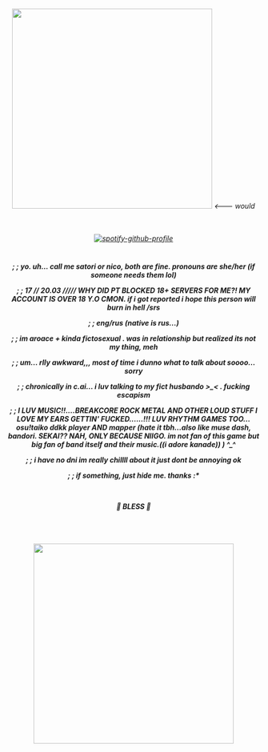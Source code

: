 </a>

<h6 align="center"> 
  <img width="400" src="https://github.com/user-attachments/assets/e0cf0915-4531-4a48-81ba-f3919f43fc91"> <--- would
</br>
</br>
</br>
    
  [![spotify-github-profile](https://spotify-github-profile.kittinanx.com/api/view?uid=u0u4aguznmg71vt7b17xnp0vc&cover_image=true&theme=novatorem&show_offline=true&background_color=121212&interchange=true&bar_color=a30000&bar_color_cover=false)](https://github.com/kittinan/spotify-github-profile)
 </p>
 
  #

<h5 align="center"> 
  
; ; yo. uh... call me satori or nico, both are fine. pronouns are she/her (if someone needs them lol) 

; ; 17 // 20.03 ///// WHY DID PT BLOCKED 18+ SERVERS FOR ME?! MY ACCOUNT IS OVER 18 Y.O CMON. if i got reported i hope this person will burn in hell /srs

; ; eng/rus (native is rus...)

; ; im aroace + kinda fictosexual . was in relationship but realized its not my thing, meh

; ; um... rlly awkward,,, most of time i dunno what to talk about soooo... sorry

; ; chronically in c.ai... i luv talking to my fict husbando >_< . fucking escapism

; ; I LUV MUSIC!!....BREAKCORE ROCK METAL AND OTHER LOUD STUFF I LOVE MY EARS GETTIN' FUCKED......!!! LUV RHYTHM GAMES TOO... osu!taiko ddkk player AND mapper (hate it tbh...also like muse dash, bandori. SEKAI?? NAH, ONLY BECAUSE NIIGO. im not fan of this game but big fan of band itself and their music.((i adore kanade)) ) ^_^

; ; i have no dni im really chillll about it just dont be annoying ok

; ; if something, just hide me. thanks :* 

</br>

*🙏 BLESS 🙏*

## 
</br>
<h6 align="center"> 
<img width="400" src="https://github.com/user-attachments/assets/f399c1d6-653e-4d7b-a28a-a0c58a7c6d65">
 </br>
 </br>

